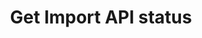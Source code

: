 ---
# -------------------------- #
#      ENDPOINT DETAILS      #
# -------------------------- #

product-type: "import-api"
content-type: "api-endpoint"
endpoint: "status"
key: "get-status"
version: "2"


# -------------------------- #
#       METHOD DETAILS       #
# -------------------------- #

title: "Get Import API status"
method: "get"
short-url: |
  /v{{ object.version }}{{ object.endpoint-url | flatify }}
full-url: |
  {{ api.base-url }}{{ endpoint.short-url | flatify }}
short: "{{ site.data.import-api.core-objects.api-status.short | flatify }}"
description: |
  {{ site.data.import-api.core-objects.api-status.description | flatify | markdownify }}

authorization-required: false
request-header-required: false

# -------------------------- #
#           RETURNS          #
# -------------------------- #

returns: |
  If successful, the API will return a `200 OK` status and an [API status]({{ site.data.import-api.core-objects.api-status.object-anchor }}) object.

# ------------------------------ #
#   EXAMPLE REQUEST & RESPONSES  #
# ------------------------------ #

examples:
  - type: "Request"
    language: "curl"
    code: |
      curl {{ endpoint.full-url | flatify | strip_newlines }}

  - type: "Response"
    language: "json"
    code: |
      {{ site.data.import-api.code-examples.responses.get-status }}
---